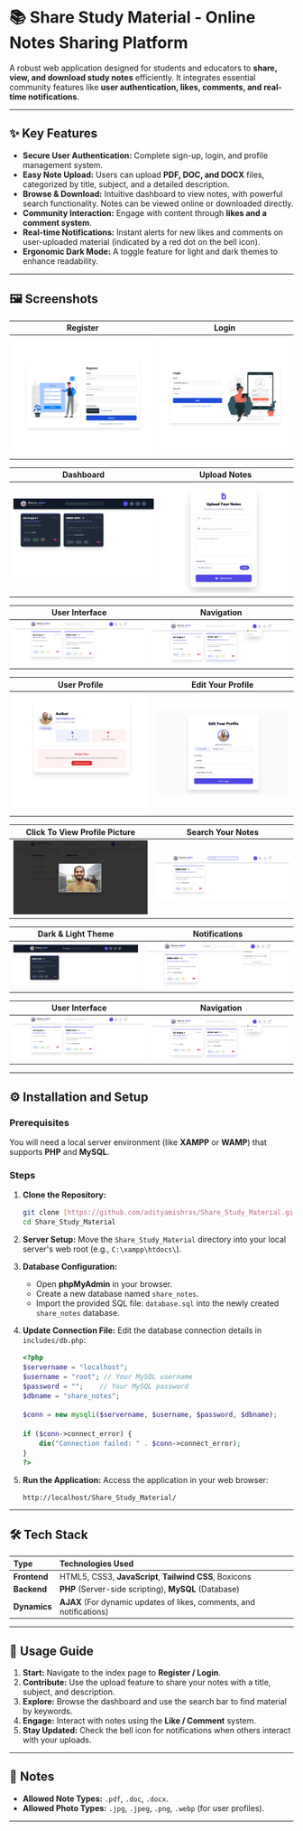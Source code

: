 # 📚 Share Study Material - Online Notes Sharing Platform

A robust web application designed for students and educators to **share, view, and download study notes** efficiently. It integrates essential community features like **user authentication, likes, comments, and real-time notifications**.

---

## ✨ Key Features

* **Secure User Authentication:** Complete sign-up, login, and profile management system.
* **Easy Note Upload:** Users can upload **PDF, DOC, and DOCX** files, categorized by title, subject, and a detailed description.
* **Browse & Download:** Intuitive dashboard to view notes, with powerful search functionality. Notes can be viewed online or downloaded directly.
* **Community Interaction:** Engage with content through **likes and a comment system**.
* **Real-time Notifications:** Instant alerts for new likes and comments on user-uploaded material (indicated by a red dot on the bell icon).
* **Ergonomic Dark Mode:** A toggle feature for light and dark themes to enhance readability.

---

## 🖼 Screenshots

| Register | Login |
| :---: | :---: |
| ![Dashboard Screenshot](screenshot/1.png) | ![Upload Notes Screenshot](screenshot/2.png) |

| Dashboard | Upload Notes |
| :---: | :---: |
| ![Dashboard Screenshot](assets/dashboard.png) | ![Upload Notes Screenshot](assets/upload.png) |

| User Interface | Navigation |
| :---: | :---: |
| ![Note Details Screenshot](screenshot/3.png) | ![Notifications Screenshot](screenshot/4.png) |

| User Profile | Edit Your Profile |
| :---: | :---: |
| ![Note Details Screenshot](screenshot/5.png) | ![Notifications Screenshot](screenshot/6.png) |

| Click To View Profile Picture | Search Your Notes |
| :---: | :---: |
| ![Note Details Screenshot](screenshot/7.png) | ![Notifications Screenshot](screenshot/8.png) |

| Dark & Light Theme | Notifications |
| :---: | :---: |
| ![Note Details Screenshot](screenshot/9.png) | ![Notifications Screenshot](screenshot/10.png) |

| User Interface | Navigation |
| :---: | :---: |
| ![Note Details Screenshot](screenshot/3.png) | ![Notifications Screenshot](screenshot/4.png) |

---

## ⚙️ Installation and Setup

### Prerequisites

You will need a local server environment (like **XAMPP** or **WAMP**) that supports **PHP** and **MySQL**.

### Steps

1.  **Clone the Repository:**
    ```bash
    git clone [https://github.com/adityamishras/Share_Study_Material.git](https://github.com/adityamishras/Share_Study_Material.git)
    cd Share_Study_Material
    ```

2.  **Server Setup:**
    Move the `Share_Study_Material` directory into your local server's web root (e.g., `C:\xampp\htdocs\`).

3.  **Database Configuration:**
    * Open **phpMyAdmin** in your browser.
    * Create a new database named `share_notes`.
    * Import the provided SQL file: `database.sql` into the newly created `share_notes` database.

4.  **Update Connection File:**
    Edit the database connection details in `includes/db.php`:

    ```php
    <?php
    $servername = "localhost";
    $username = "root"; // Your MySQL username
    $password = "";    // Your MySQL password
    $dbname = "share_notes";

    $conn = new mysqli($servername, $username, $password, $dbname);

    if ($conn->connect_error) {
        die("Connection failed: " . $conn->connect_error);
    }
    ?>
    ```

5.  **Run the Application:**
    Access the application in your web browser:
    ```
    http://localhost/Share_Study_Material/
    ```

---

## 🛠 Tech Stack

| Type | Technologies Used |
| :--- | :--- |
| **Frontend** | HTML5, CSS3, **JavaScript**, **Tailwind CSS**, Boxicons |
| **Backend** | **PHP** (Server-side scripting), **MySQL** (Database) |
| **Dynamics** | **AJAX** (For dynamic updates of likes, comments, and notifications) |

---

## 🚀 Usage Guide

1.  **Start:** Navigate to the index page to **Register / Login**.
2.  **Contribute:** Use the upload feature to share your notes with a title, subject, and description.
3.  **Explore:** Browse the dashboard and use the search bar to find material by keywords.
4.  **Engage:** Interact with notes using the **Like / Comment** system.
5.  **Stay Updated:** Check the bell icon for notifications when others interact with your uploads.

---

## 📝 Notes

* **Allowed Note Types:** `.pdf`, `.doc`, `.docx`.
* **Allowed Photo Types:** `.jpg`, `.jpeg`, `.png`, `.webp` (for user profiles).

---
